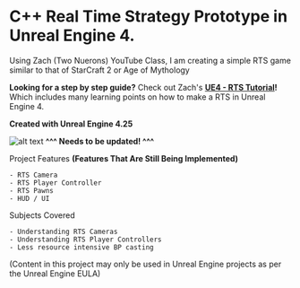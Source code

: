# C++ Real Time Strategy Prototype in Unreal Engine 4.
Using Zach (Two Nuerons) YouTube Class, I am creating a simple RTS game similar to that of StarCraft 2 or Age of Mythology

**Looking for a step by step guide?** Check out Zach's **[UE4 - RTS Tutorial](https://www.youtube.com/playlist?list=PLwFl5pGzKd2i5YQ95NIth3k7qEUjVeBZ8)!**
Which includes many learning points on how to make a RTS in Unreal Engine 4.

**Created with Unreal Engine 4.25**

![alt text](http://www.tomlooman.com/wp-content/uploads/2017/12/Thumb_MainUE4Course30_header.jpg)
**^^^ Needs to be updated! ^^^**

Project Features
**(Features That Are Still Being Implemented)**

 	- RTS Camera
  	- RTS Player Controller
  	- RTS Pawns
	- HUD / UI
	
Subjects Covered

	- Understanding RTS Cameras
	- Understanding RTS Player Controllers
	- Less resource intensive BP casting

(Content in this project may only be used in Unreal Engine projects as per the Unreal Engine EULA)
